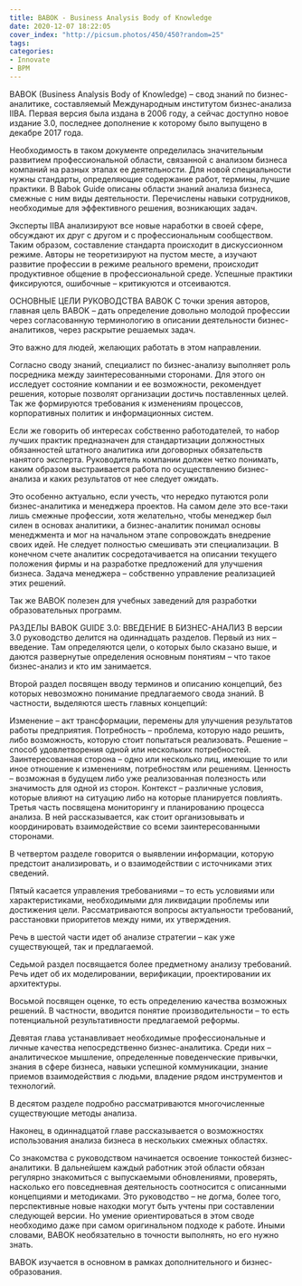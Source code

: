 ```yaml
---
title: BABOK - Business Analysis Body of Knowledge
date: 2020-12-07 18:22:05
cover_index: "http://picsum.photos/450/450?random=25"
tags:
categories:
- Innovate
- BPM
---
```


BABOK (Business Analysis Body of Knowledge) – свод знаний по бизнес-аналитике, составляемый Международным институтом бизнес-анализа IIBA. Первая версия была издана в 2006 году, а сейчас доступно новое издание 3.0, последнее дополнение к которому было выпущено в декабре 2017 года.




Необходимость в таком документе определилась значительным развитием профессиональной области, связанной с анализом бизнеса компаний на разных этапах ее деятельности. Для новой специальности нужны стандарты, определяющие содержание работ, термины, лучшие практики. В Babok Guide описаны области знаний анализа бизнеса, смежные с ним виды деятельности. Перечислены навыки сотрудников, необходимые для эффективного решения, возникающих задач.

Эксперты IIBA анализируют все новые наработки в своей сфере, обсуждают их друг с другом и с профессиональным сообществом. Таким образом, составление стандарта происходит в дискуссионном режиме. Авторы не теоретизируют на пустом месте, а изучают развитие профессии в режиме реального времени, происходит продуктивное общение в профессиональной среде. Успешные практики фиксируются, ошибочные – критикуются и отсеиваются.

ОСНОВНЫЕ ЦЕЛИ РУКОВОДСТВА BABOK
С точки зрения авторов, главная цель BABOK – дать определение довольно молодой профессии через согласованную терминологию в описании деятельности бизнес-аналитиков, через раскрытие решаемых задач.

Это важно для людей, желающих работать в этом направлении.

Согласно своду знаний, специалист по бизнес-анализу выполняет роль посредника между заинтересованными сторонами. Для этого он исследует состояние компании и ее возможности, рекомендует решения, которые позволят организации достичь поставленных целей. Так же формируются требования к изменениям процессов, корпоративных политик и информационных систем.

Если же говорить об интересах собственно работодателей, то набор лучших практик предназначен для стандартизации должностных обязанностей штатного аналитика или договорных обязательств нанятого эксперта. Руководитель компании должен четко понимать, каким образом выстраивается работа по осуществлению бизнес-анализа и каких результатов от нее следует ожидать.

Это особенно актуально, если учесть, что нередко путаются роли бизнес-аналитика и менеджера проектов. На самом деле это все-таки лишь смежные профессии, хотя желательно, чтобы менеджер был силен в основах аналитики, а бизнес-аналитик понимал основы менеджмента и мог на начальном этапе сопровождать внедрение своих идей. Не следует полностью смешивать эти специализации. В конечном счете аналитик сосредотачивается на описании текущего положения фирмы и на разработке предложений для улучшения бизнеса. Задача менеджера – собственно управление реализацией этих решений.

Так же ВАВОК полезен для учебных заведений для разработки образовательных программ.

РАЗДЕЛЫ BABOK GUIDE 3.0: ВВЕДЕНИЕ В БИЗНЕС-АНАЛИЗ
В версии 3.0 руководство делится на одиннадцать разделов. Первый из них – введение. Там определяются цели, о которых было сказано выше, и даются развернутые определения основным понятиям – что такое бизнес-анализ и кто им занимается.

Второй раздел посвящен вводу терминов и описанию концепций, без которых невозможно понимание предлагаемого свода знаний. В частности, выделяются шесть главных концепций: 

Изменение – акт трансформации, перемены для улучшения результатов работы предприятия.
Потребность – проблема, которую надо решить, либо возможность, которую стоит попытаться реализовать.
Решение – способ удовлетворения одной или нескольких потребностей.
Заинтересованная сторона – одно или несколько лиц, имеющие то или иное отношение к изменениям, потребностям или решениям.
Ценность – возможная в будущем либо уже реализованная полезность или значимость для одной из сторон.
Контекст – различные условия, которые влияют на ситуацию либо на которые планируется повлиять. 
Третья часть посвящена мониторингу и планированию процесса анализа. В ней рассказывается, как стоит организовывать и координировать взаимодействие со всеми заинтересованными сторонами.

В четвертом разделе говорится о выявлении информации, которую предстоит анализировать, и о взаимодействии с источниками этих сведений.

Пятый касается управления требованиями – то есть условиями или характеристиками, необходимыми для ликвидации проблемы или достижения цели. Рассматриваются вопросы актуальности требований, расстановки приоритетов между ними, их утверждения. 

Речь в шестой части идет об анализе стратегии – как уже существующей, так и предлагаемой.

Седьмой раздел посвящается более предметному анализу требований. Речь идет об их моделировании, верификации, проектировании их архитектуры.

Восьмой посвящен оценке, то есть определению качества возможных решений. В частности, вводится понятие производительности – то есть потенциальной результативности предлагаемой реформы.

Девятая глава устанавливает необходимые профессиональные и личные качества непосредственно бизнес-аналитика. Среди них – аналитическое мышление, определенные поведенческие привычки, знания в сфере бизнеса, навыки успешной коммуникации, знание приемов взаимодействия с людьми, владение рядом инструментов и технологий.

В десятом разделе подробно рассматриваются многочисленные существующие методы анализа.

Наконец, в одиннадцатой главе рассказывается о возможностях использования анализа бизнеса в нескольких смежных областях.

Со знакомства с руководством начинается освоение тонкостей бизнес-аналитики. В дальнейшем каждый работник этой области обязан регулярно знакомиться с выпускаемыми обновлениями, проверять, насколько его повседневная деятельность соотносится с описанными концепциями и методиками. Это руководство – не догма, более того, перспективные новые находки могут быть учтены при составлении следующей версии. Но умение ориентироваться в этом своде необходимо даже при самом оригинальном подходе к работе. Иными словами, BABOK необязательно в точности выполнять, но его нужно знать.

BABOK изучается в основном в рамках дополнительного и бизнес-образования.

